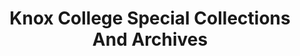 ---
layout: repo
title: "Knox College Special Collections And Archives"
id: 15878
permalink: repos/15878/
---